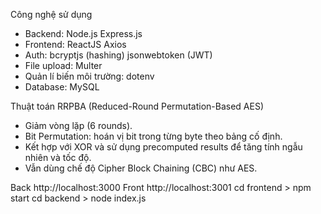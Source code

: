 Công nghệ sử dụng
- Backend: 
    Node.js
    Express.js
- Frontend: 
    ReactJS
    Axios 
- Auth:
    bcryptjs (hashing)
    jsonwebtoken (JWT)
- File upload: Multer
- Quản lí biến môi trường: dotenv
- Database: MySQL
  
Thuật toán RRPBA (Reduced-Round Permutation-Based AES)
- Giảm vòng lặp (6 rounds).
- Bit Permutation: hoán vị bit trong từng byte theo bảng cố định.
- Kết hợp với XOR và sử dụng precomputed results để tăng tính ngẫu nhiên và tốc độ.
- Vẫn dùng chế độ Cipher Block Chaining (CBC) như AES.

Back http://localhost:3000
Front http://localhost:3001
cd frontend > npm start
cd backend  > node index.js